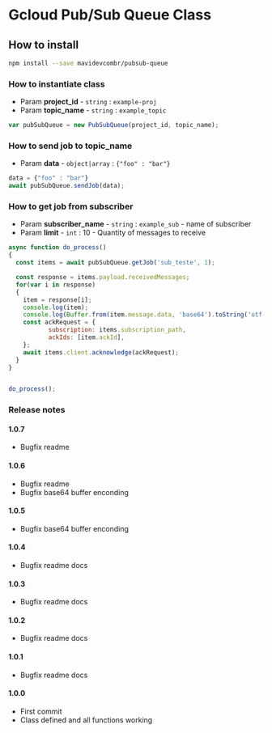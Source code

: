 # Gcloud Pub/Sub Queue Class

## How to install

``` sh
npm install --save mavidevcombr/pubsub-queue
```

### How to instantiate class


 - Param **project_id** - ``` string ``` : ``` example-proj ```
 - Param **topic_name** - ``` string ``` : ``` example_topic ```

``` js
var pubSubQueue = new PubSubQueue(project_id, topic_name);
```

### How to send job to topic_name

 - Param **data** - ``` object|array ``` : ``` {"foo" : "bar"} ```

``` js
data = {"foo" : "bar"}
await pubSubQueue.sendJob(data);

```

### How to get job from subscriber

 - Param **subscriber_name** - ``` string ``` : ``` example_sub ``` - name of subscriber
 - Param **limit** - ``` int ``` : 10 - Quantity of messages to receive


``` js
async function do_process()
{
  const items = await pubSubQueue.getJob('sub_teste', 1);

  const response = items.payload.receivedMessages;
  for(var i in response)
  {
    item = response[i];
    console.log(item);
    console.log(Buffer.from(item.message.data, 'base64').toString('utf-8'));
    const ackRequest = {
           subscription: items.subscription_path,
           ackIds: [item.ackId],
    };
    await items.client.acknowledge(ackRequest);
  }
}


do_process();
```


### Release notes
#### 1.0.7
 - Bugfix readme
#### 1.0.6
 - Bugfix readme
 - Bugfix base64 buffer enconding
#### 1.0.5
 - Bugfix base64 buffer enconding

#### 1.0.4
 - Bugfix readme docs

#### 1.0.3
 - Bugfix readme docs

#### 1.0.2
 - Bugfix readme docs

#### 1.0.1
 - Bugfix readme docs

#### 1.0.0
 - First commit
 - Class defined and all functions working
